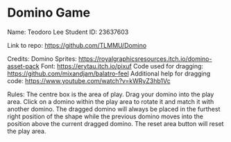 # Domino Game
Name: Teodoro Lee
Student ID: 23637603

Link to repo: https://github.com/TLMMU/Domino

Credits:
Domino Sprites: https://royalgraphicsresources.itch.io/domino-asset-pack
Font: https://erytau.itch.io/pixuf
Code used for dragging: https://github.com/mixandjam/balatro-feel
Additional help for dragging code: https://www.youtube.com/watch?v=kWRyZ3hb1Vc

Rules:
The centre box is the area of play.
Drag your domino into the play area. 
Click on a domino within the play area to rotate it and match it with another domino.
The dragged domino will always be placed in the furthest right position of the shape while the previous domino moves into the position above the current dragged domino.
The reset area button will reset the play area.

